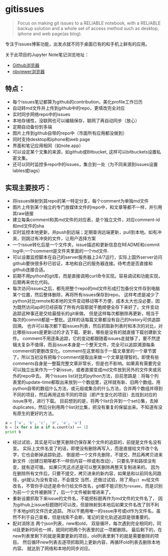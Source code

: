 # gitissues
> Focus on making git issues to a RELIABLE notebook, with a RELIABLE backup solution and a whole set of access method such as desktop, iphone and web page(as blog).

专注于issues博客功能，出发点就不同于桌面已有的和手机上鲜有的应用。

关于此项目的Jupyter Note笔记浏览地址：
- [Github浏览器](https://github.com/solomonxie/jupyter-notebooks/blob/master/gitissues.ipynb)
- [nbviewer浏览器](https://nbviewer.jupyter.org/github/solomonxie/jupyter-notebooks/blob/master/gitissues.ipynb)



## 特点：
- 每个issues笔记都算为github的contribution，美化profile工作日历
- 自动转md文件并上传到github中的repo，更填改完全对应
- 实时同步网络repo中的issues
- 本地存储性，没联网也可以编辑保存，联网了再自动同步（放心）
- 定期自动备份到多端
- 图片上传到github自带的repo中（市面所有应用都没做到）
- 同时支持desktop和iphone和web page
- 界面和笔记应用相同（如note.app）
- 可以设定某个文集的来源，如github或Bitbucket, 这样可以bitbuckets设置私密文集。
- 还可以同时监控多repo中的issues，集合到一处（为不同来源到issues设置lables或tags）

## 实现主要技巧：
- 将issues映射到其repo的某一特定分支，每个comment为单独md文件
- 图片上传到某个独立的专门放媒体文件的repo中，和文章等都不一样，并引用其raw链接
- 建立每条comment和其md文件的对应表，是个独立文件，对应comment-id和md文件的sha
- 实时监控本地更新，并push到远端；定期查询远端更新，pull到本地。如有冲突，则跳过有冲突的文件，让用户选择方案
- 一个issue转化后是一个文件夹，issue描述和更新信息在README和commit log中;一个comment是文件夹里面的一个md文件.
- 可以设置监控脚本在自己的server服务器上24/7运行，实际上国外server访问github要快很多秒已验证，本地和自己的服务器连接。待考虑是否直接和github连接合适。
- 前期不用python的git库，而是直接调用curl命令实现。容易调试和功能实现，后期再来优化代码。
- 每次访问issues之后，都先把整个repo的md文件形成打包备份文件存到电脑某个位置，然后整体删除，再将所有issues保存到repo。 
这样考虑是减少了python对比remote和本地的文件变动移动等不方便，成本太大也没必要，因为既然访问api时已经获取了所有内容那就干脆顺便全存下来好了。文件变动追踪这种事还是交给最擅长的git来做。
  但是这样每次都删除再更新，相当于每次的commit都是一整批。这样的话每篇文章都没有自己的history可供追踪回溯。
  也许可以每次都下载issues列表，然后抓取新列表时和本次的对比，对比哪些issues是更新过的才去下载、更新，哪些是没有的就直接下载创建新文件。
  comment不用逐条追踪，它的变动都跟随着issues走就够了，要不然逻辑太复杂不值得，而且issue本身是一个整天文件，完全可以追踪溯源每条comment的更删改变化。comment在这里相当于一篇文章里的一个章节罢了。所以当初没有把每个comment提取出来做一个文章是理智的。即使有些comments自身是一整篇完整文章非常长，但是也不影响。如果真有需要完全可以独立出来作为一个新issue，或者直接变成md文件放到另外的文件夹或另外的repo中去。
  两个issues list对比的python方法，目前思路是：将每个列表里的update-time都取出来放到一个数组里，这样就有新、旧两个数组。用python自带的数组什么方法，或元祖或集合的什么方法，合并两个数组并得到不同的项目，然后再用这些不同的项目（即产生变化的项目）去找到对应的issue序号，进行下载。
  目前想到的是，将两个list合并到一个set()集，去掉duplicates，然后分别用两个list对比集，把没有重复的保留出来。不知道有没有原生的更好的方法。
```python
a = ['a', 'b', 'c', 'd', 'a', 'a']
b = [x for x in a if a.count(x) == 1]
print b
```
- 经过试验，其实是可以整天删除仍保存某个文件的追踪的，前提是文件名没有变。
实际上文件名变了的话，即使没有删除再写入，而是直接给文件改个名字，它也会断掉追踪轨迹。
倒是把一个文件先删除，不提交，然后再拷贝进来新文件（创建日期等都不一样但内容一样或有改动），
只要名字和路径没有变，就有迹可循。
如果只凭这点还是可以整天删除再整天复制进来的。
因为在删除所有文件后，只要不提交，拷贝进来的新内容，如果是和以前同名同路径，git就认为没有变动，不会提交
当然，还做过试验，除了用`git mv`给文件改名，不管你手动还是命令行给文件改名，git都不能识别为`rename`，而是识别为前一个文件被删除了，后一个文件被新增进来了。
- 重新设置抓取下来issue的文件名，不能把标题再作为md文件的文件名了，
因为github上issue标题随时可以改，但是映射到本地后如果文件名改了则不利于本地git的文件历史追踪。
所以干脆用唯一的issue序号或id作为文件名，虽然不利于自己查看，但是线索不会断，笔记的变化轨迹追踪是很重要的。
- 配对消除法
两个json列表，new和old，
双层循环，每次遇到完全相同的，同id且更新时间也一样，就同时把两个列表里的这一项都删除。
最后剩下的，在new列表里剩下的就是需要更新的项目，old列表里剩下的就是需要删除的项目。
然后循环new列表去逐项抓取网上更新内容，再循环old列表去删除本地内容。
就达到了网络和本地的同步对应。



